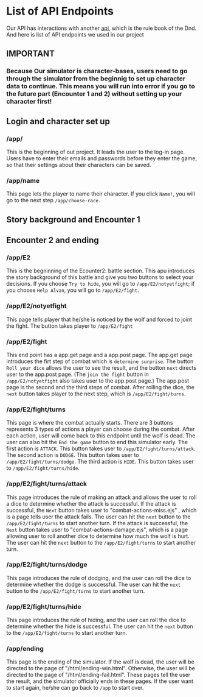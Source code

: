 # List of API Endpoints

Our API has interactions with another [api](https://www.dnd5eapi.co/docs/#overview--getting-started), which is the rule book of the Dnd.
And here is list of API endpoints we used in our project

## IMPORTANT
### Because Our simulator is character-bases, users need to go through the simulator from the beginnig to set up character data to continue. This means you will run into error if you go to the future part (Encounter 1 and 2) without setting up your character first!

## Login and character set up
### /app/
This is the beginning of out project. It leads the user to the log-in page. Users have to enter their emails and passwords before they enter the game, so that their settings about their characters can be saved.

### /app/name
This page lets the player to name their character. If you click `Name!`, you will go to the next step `/app/choose-race`.

## Story background and Encounter 1






## Encounter 2 and ending
### /app/E2
This is the begninning of the Ecounter2: battle section. This apu introduces the story background of this battle and give you two buttons to select your decisions. If you choose  `Try to hide`, you will go to `/app/E2/notyetfight`; if you choose `Help Alvan`, you will go to `/app/E2/fight`.

### /app/E2/notyetfight
This page tells player that he/she is noticed by the wolf and forced to joint the fight. The button takes player to `/app/E2/fight`

### /app/E2/fight
This end point has a app.get page and a app.post page. The app.get page introduces the firt step of combat which is `determine surprise`. The button `Roll your dice` allows the user to see the result, and the button `next` directs user to the app.post page. (The `join the fight` button in `/app/E2/notyetfight` also takes user to the app.post page.)
The app.post page is the second and the third steps of combat. After rolling the dice, the `next` button takes player to the next step, which is `/app/E2/fight/turns`.

### /app/E2/fight/turns
This page is where the combat actually starts. There are 3 buttons represents 3 types of actions a player can choose during the combat. After each action, user will come back to this endpoint until the wolf is dead. The user can also hit the `End the game` button to end this simulator early.
The first action is `ATTACK`. This button takes user to `/app/E2/fight/turns/attack`.
The second action is `DODGE`. This button takes user to `/app/E2/fight/turns/dodge`.
The third action is `HIDE`. This button takes user to `/app/E2/fight/turns/hide`.

### /app/E2/fight/turns/attack
This page introduces the rule of making an attack and allows the user to roll a dice to determine whether the attack is successful. 
If the attack is successful, the `Next` button takes user to "combat-actions-miss.ejs" , which is a page tells user the attack fails. The user can hit the `next` button to the `/app/E2/fight/turns` to start another turn.
If the attack is successful, the `Next` button takes user to "combat-actions-damage.ejs", which is a page allowing user to roll another dice to determine how much the wolf is hurt. The user can hit the `next` button to the `/app/E2/fight/turns` to start another turn.

### /app/E2/fight/turns/dodge
This page introduces the rule of dodging, and the user can roll the dice to determine whether the dodge is successful. The user can hit the `next` button to the `/app/E2/fight/turns` to start another turn.

### /app/E2/fight/turns/hide
This page introduces the rule of hiding, and the user can roll the dice to determine whether the hide is successful. The user can hit the `next` button to the `/app/E2/fight/turns` to start another turn.

### /app/ending
This page is the ending of the simulator. If the wolf is dead, the user will be directed to the page of "/html/ending-win.html". Otherwise, the user will be directed to the page of "/html/ending-fail.html". These pages tell the user the result, and the simulator officially ends in these pages. If the user want to start again, he/she can go back to `/app` to start over.
